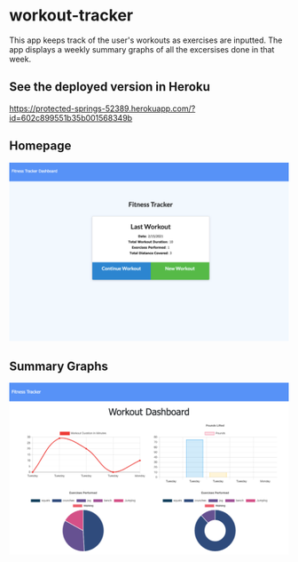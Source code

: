 # workout-tracker

This app keeps track of the user's workouts as exercises are inputted. The app displays a weekly summary graphs of all the excersises done in that week. 

## See the deployed version in Heroku
https://protected-springs-52389.herokuapp.com/?id=602c899551b35b001568349b

## Homepage

![Workout](./assets/lastworkout.png)

## Summary Graphs 

![Stats](./assets/stats.png)